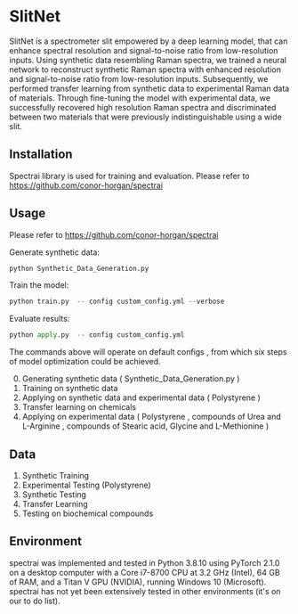 # SlitNet
SlitNet is a spectrometer slit empowered by a deep learning model, that can enhance spectral resolution and signal-to-noise ratio from low-resolution inputs. Using synthetic data resembling Raman spectra, we trained a neural network to reconstruct synthetic Raman spectra with enhanced resolution and signal-to-noise ratio from low-resolution inputs. Subsequently, we performed transfer learning from synthetic data to experimental Raman data of materials. Through fine-tuning the model with experimental data, we successfully recovered high resolution Raman spectra and discriminated between two materials that were previously indistinguishable using a wide slit.
## Installation 
Spectrai library is used for training and evaluation. Please refer to https://github.com/conor-horgan/spectrai
## Usage
Please refer to https://github.com/conor-horgan/spectrai

Generate synthetic data:
```python
python Synthetic_Data_Generation.py
```
Train the model:
```python
python train.py  -- config custom_config.yml --verbose
```
Evaluate results:
```python
python apply.py  -- config custom_config.yml
```

The commands above will operate on default configs , from which six steps of model optimization could be achieved.   

0.  Generating synthetic data ( Synthetic_Data_Generation.py ) 
1.	Training on synthetic data 
2.	Applying on synthetic data and experimental data ( Polystyrene )
3.	Transfer learning on chemicals 
4.	Applying on experimental data ( Polystyrene , compounds of Urea and L-Arginine , compounds of Stearic acid, Glycine and L-Methionine )

## Data
1.  Synthetic Training
2.  Experimental Testing (Polystyrene)
2.  Synthetic Testing
3.  Transfer Learning
4.  Testing on biochemical compounds
## Environment
spectrai was implemented and tested in Python 3.8.10 using PyTorch 2.1.0 on a desktop computer with a Core i7-8700 CPU at 3.2 GHz (Intel), 64 GB of RAM, and a Titan V GPU (NVIDIA), running Windows 10 (Microsoft). spectrai has not yet been extensively tested in other environments (it's on our to do list).

